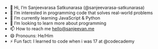 - 👋 Hi, I’m Sanjeevarasa Satkunarasa (@sanjeevarasa-satkunarasa)
- 👀 I’m interested in programming code that solves real-world problems
- 🌱 I’m currently learning JavaScript & Python
- 💞️ I’m looking to learn more about programming
- 📫 How to reach me hello@sanjeevan.me
- 😄 Pronouns: He/Him
- ⚡ Fun fact: I learned to code when i was 17 at @codecademy

<!---
sanjeevarasa-satkunarasa/sanjeevarasa-satkunarasa is a ✨ special ✨ repository because its `README.md` (this file) appears on your GitHub profile.
You can click the Preview link to take a look at your changes.
--->
